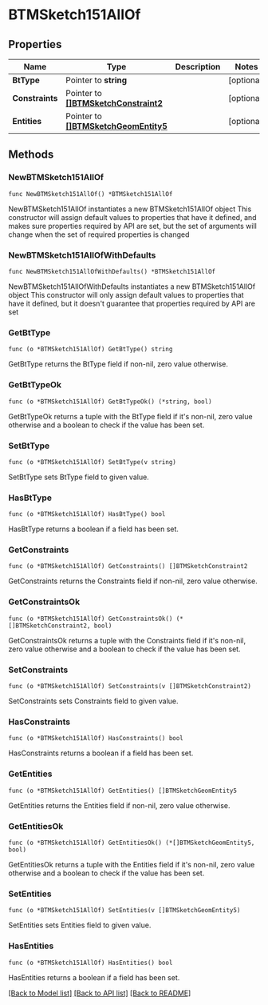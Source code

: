 # BTMSketch151AllOf

## Properties

Name | Type | Description | Notes
------------ | ------------- | ------------- | -------------
**BtType** | Pointer to **string** |  | [optional] 
**Constraints** | Pointer to [**[]BTMSketchConstraint2**](BTMSketchConstraint-2.md) |  | [optional] 
**Entities** | Pointer to [**[]BTMSketchGeomEntity5**](BTMSketchGeomEntity-5.md) |  | [optional] 

## Methods

### NewBTMSketch151AllOf

`func NewBTMSketch151AllOf() *BTMSketch151AllOf`

NewBTMSketch151AllOf instantiates a new BTMSketch151AllOf object
This constructor will assign default values to properties that have it defined,
and makes sure properties required by API are set, but the set of arguments
will change when the set of required properties is changed

### NewBTMSketch151AllOfWithDefaults

`func NewBTMSketch151AllOfWithDefaults() *BTMSketch151AllOf`

NewBTMSketch151AllOfWithDefaults instantiates a new BTMSketch151AllOf object
This constructor will only assign default values to properties that have it defined,
but it doesn't guarantee that properties required by API are set

### GetBtType

`func (o *BTMSketch151AllOf) GetBtType() string`

GetBtType returns the BtType field if non-nil, zero value otherwise.

### GetBtTypeOk

`func (o *BTMSketch151AllOf) GetBtTypeOk() (*string, bool)`

GetBtTypeOk returns a tuple with the BtType field if it's non-nil, zero value otherwise
and a boolean to check if the value has been set.

### SetBtType

`func (o *BTMSketch151AllOf) SetBtType(v string)`

SetBtType sets BtType field to given value.

### HasBtType

`func (o *BTMSketch151AllOf) HasBtType() bool`

HasBtType returns a boolean if a field has been set.

### GetConstraints

`func (o *BTMSketch151AllOf) GetConstraints() []BTMSketchConstraint2`

GetConstraints returns the Constraints field if non-nil, zero value otherwise.

### GetConstraintsOk

`func (o *BTMSketch151AllOf) GetConstraintsOk() (*[]BTMSketchConstraint2, bool)`

GetConstraintsOk returns a tuple with the Constraints field if it's non-nil, zero value otherwise
and a boolean to check if the value has been set.

### SetConstraints

`func (o *BTMSketch151AllOf) SetConstraints(v []BTMSketchConstraint2)`

SetConstraints sets Constraints field to given value.

### HasConstraints

`func (o *BTMSketch151AllOf) HasConstraints() bool`

HasConstraints returns a boolean if a field has been set.

### GetEntities

`func (o *BTMSketch151AllOf) GetEntities() []BTMSketchGeomEntity5`

GetEntities returns the Entities field if non-nil, zero value otherwise.

### GetEntitiesOk

`func (o *BTMSketch151AllOf) GetEntitiesOk() (*[]BTMSketchGeomEntity5, bool)`

GetEntitiesOk returns a tuple with the Entities field if it's non-nil, zero value otherwise
and a boolean to check if the value has been set.

### SetEntities

`func (o *BTMSketch151AllOf) SetEntities(v []BTMSketchGeomEntity5)`

SetEntities sets Entities field to given value.

### HasEntities

`func (o *BTMSketch151AllOf) HasEntities() bool`

HasEntities returns a boolean if a field has been set.


[[Back to Model list]](../README.md#documentation-for-models) [[Back to API list]](../README.md#documentation-for-api-endpoints) [[Back to README]](../README.md)



